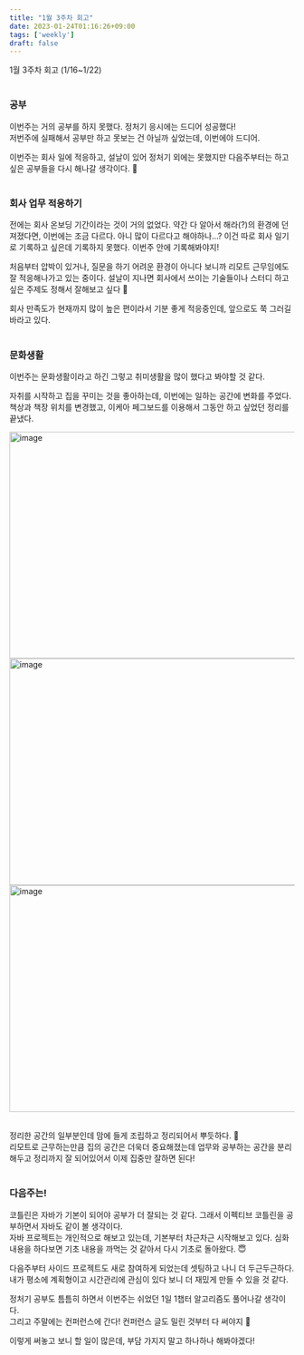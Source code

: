 ```yaml
---
title: "1월 3주차 회고"
date: 2023-01-24T01:16:26+09:00
tags: ['weekly']
draft: false
---
```

1월 3주차 회고 (1/16~1/22)
<!--more--> 

#
### 공부
이번주는 거의 공부를 하지 못했다. 정처기 응시에는 드디어 성공했다!  
저번주에 실패해서 공부만 하고 못보는 건 아닐까 싶었는데, 이번에야 드디어. 

이번주는 회사 일에 적응하고, 설날이 있어 정처기 외에는 못했지만 다음주부터는 하고 싶은 공부들을 다시 해나갈 생각이다. 🙂


#
### 회사 업무 적응하기
전에는 회사 온보딩 기간이라는 것이 거의 없었다. 
약간 다 알아서 해라(?)의 환경에 던져졌다면, 이번에는 조금 다르다. 아니 많이 다르다고 해야하나...?
이건 따로 회사 일기로 기록하고 싶은데 기록하지 못했다. 이번주 안에 기록해봐야지!

처음부터 압박이 있거나, 질문을 하기 어려운 환경이 아니다 보니까 리모트 근무임에도 잘 적응해나가고 있는 중이다.
설날이 지나면 회사에서 쓰이는 기술들이나 스터디 하고 싶은 주제도 정해서 잘해보고 싶다 🥰

회사 만족도가 현재까지 많이 높은 편이라서 기분 좋게 적응중인데, 앞으로도 쭉 그러길 바라고 있다.


#
### 문화생활
이번주는 문화생활이라고 하긴 그렇고 취미생활을 많이 했다고 봐야할 것 같다.

자취를 시작하고 집을 꾸미는 것을 좋아하는데, 이번에는 일하는 공간에 변화를 주었다.  
책상과 책장 위치를 변경했고, 이케아 페그보드를 이용해서 그동안 하고 싶었던 정리를 끝냈다.

<div style="text-align:left">
    <img src="/images/weekly/2023-january-3rd/deco1.jpeg" alt="image" width="600px" height="400px" />
    <img src="/images/weekly/2023-january-3rd/deco2.jpeg" alt="image" width="600px" height="400px" />
    <img src="/images/weekly/2023-january-3rd/deco3.jpeg" alt="image" width="600px" height="400px" />
</div>

<br>

정리한 공간의 일부분인데 맘에 들게 조립하고 정리되어서 뿌듯하다. 🥰  
리모트로 근무하는만큼 집의 공간은 더욱더 중요해졌는데 업무와 공부하는 공간을 분리해두고 정리까지 잘 되어있어서 이제 집중만 잘하면 된다!


#
### 다음주는!
코틀린은 자바가 기본이 되어야 공부가 더 잘되는 것 같다. 그래서 이펙티브 코틀린을 공부하면서 자바도 같이 볼 생각이다.  
자바 프로젝트는 개인적으로 해보고 있는데, 기본부터 차근차근 시작해보고 있다. 심화 내용을 하다보면 기초 내용을 까먹는 것 같아서 다시 기초로 돌아왔다. 😇

다음주부터 사이드 프로젝트도 새로 참여하게 되었는데 셋팅하고 나니 더 두근두근하다. 내가 평소에 계획형이고 시간관리에 관심이 있다 보니 더 재밌게 만들 수 있을 것 같다.

정처기 공부도 틈틈히 하면서 이번주는 쉬었던 1일 1챕터 알고리즘도 풀어나갈 생각이다.  
그리고 주말에는 컨퍼런스에 간다! 컨퍼런스 글도 밀린 것부터 다 써야지 🥲

이렇게 써놓고 보니 할 일이 많은데, 부담 가지지 말고 하나하나 해봐야겠다!